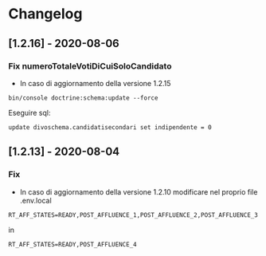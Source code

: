 # Changelog

## [1.2.16] - 2020-08-06
### Fix numeroTotaleVotiDiCuiSoloCandidato
- In caso di aggiornamento della versione 1.2.15
```
bin/console doctrine:schema:update --force
```
Eseguire sql:
```
update divoschema.candidatisecondari set indipendente = 0
```

## [1.2.13] - 2020-08-04
### Fix
- In caso di aggiornamento della versione 1.2.10 modificare nel proprio file .env.local
```
RT_AFF_STATES=READY,POST_AFFLUENCE_1,POST_AFFLUENCE_2,POST_AFFLUENCE_3
```
in
```
RT_AFF_STATES=READY,POST_AFFLUENCE_4
```



